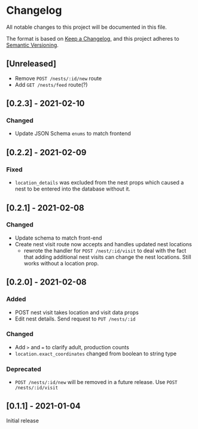 # Changelog

All notable changes to this project will be documented in this file.

The format is based on [Keep a Changelog](https://keepachangelog.com/en/1.0.0/),
and this project adheres to [Semantic Versioning](https://semver.org/spec/v2.0.0.html).

## [Unreleased]

- Remove `POST /nests/:id/new` route
- Add `GET /nests/feed` route(?)

## [0.2.3] - 2021-02-10

### Changed

- Update JSON Schema `enums` to match frontend

## [0.2.2] - 2021-02-09

### Fixed

- `location_details` was excluded from the nest props which caused a nest to be entered
  into the database without it.

## [0.2.1] - 2021-02-08

### Changed

- Update schema to match front-end
- Create nest visit route now accepts and handles updated nest locations
  - rewrote the handler for `POST /nest/:id/visit` to deal with the fact that
    adding additional nest visits can change the nest locations. Still works
    without a location prop.

## [0.2.0] - 2021-02-08

### Added

- POST nest visit takes location and visit data props
- Edit nest details. Send request to `PUT /nests/:id`

### Changed

- Add `>` and `=` to clarify adult, production counts
- `location.exact_coordinates` changed from boolean to string type

### Deprecated

- `POST /nests/:id/new` will be removed in a future release. Use `POST /nests/:id/visit`

## [0.1.1] - 2021-01-04

Initial release
